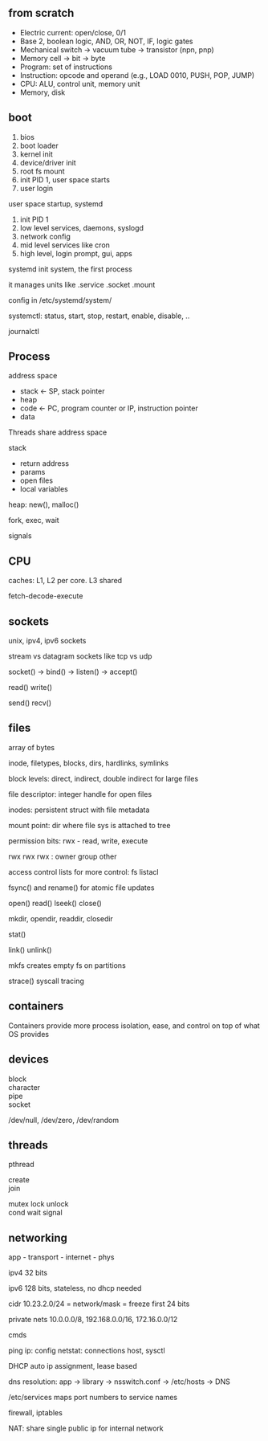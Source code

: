 

## from scratch 
- Electric current: open/close, 0/1
- Base 2, boolean logic, AND, OR, NOT, IF, logic gates
- Mechanical switch → vacuum tube → transistor (npn, pnp)
- Memory cell → bit → byte
- Program: set of instructions
- Instruction: opcode and operand (e.g., LOAD 0010, PUSH, POP, JUMP)
- CPU: ALU, control unit, memory unit
- Memory, disk

## boot 

1. bios 
2. boot loader
3. kernel init 
4. device/driver init 
5. root fs mount 
6. init PID 1, user space starts
7. user login 

user space startup, systemd
1. init PID 1
2. low level services, daemons, syslogd
3. network config 
4. mid level services like cron 
5. high level, login prompt, gui, apps

systemd init system, the first process

it manages units like .service .socket .mount

config in /etc/systemd/system/

systemctl: status, start, stop, restart, enable, disable, ..

journalctl 

## Process

address space 
- stack <- SP, stack pointer 
- heap
- code <- PC, program counter or IP, instruction pointer
- data

Threads share address space 

stack 
- return address
- params
- open files
- local variables

heap: new(), malloc()  

fork, exec, wait 

signals 


## CPU

caches: L1, L2 per core. L3 shared 

fetch-decode-execute

## sockets 

unix, ipv4, ipv6 sockets 

stream vs datagram sockets like tcp vs udp 

socket() -> bind() -> listen() -> accept()

read() write()  

send() recv()

## files 

array of bytes 

inode, filetypes, blocks, dirs, hardlinks, symlinks

block levels: direct, indirect, double indirect for large files 

file descriptor: integer handle for open files  

inodes: persistent struct with file metadata   

mount point: dir where file sys is attached to tree 

permission bits: rwx - read, write, execute 

rwx rwx rwx : owner group other

access control lists for more control: fs listacl

fsync() and rename() for atomic file updates 

open() read() lseek() close()

mkdir, opendir, readdir, closedir

stat()

link() unlink()

mkfs creates empty fs on partitions

strace() syscall tracing 

## containers 

Containers provide more process isolation, ease, and control on top of what OS provides  



## devices 

block   
character   
pipe    
socket  

/dev/null, /dev/zero, /dev/random


## threads 

pthread 

create  
join 

mutex lock unlock   
cond wait signal 


## networking 

app - transport - internet - phys 

ipv4 32 bits 

ipv6 128 bits, stateless, no dhcp needed

cidr 10.23.2.0/24 = network/mask = freeze first 24 bits

private nets 10.0.0.0/8, 192.168.0.0/16, 172.16.0.0/12

cmds 

ping
ip: config
netstat: connections 
host, sysctl 


DHCP auto ip assignment, lease based 

dns resolution: app → library → nsswitch.conf → /etc/hosts → DNS

/etc/services maps port numbers to service names


firewall, iptables

NAT: share single public ip for internal network 

